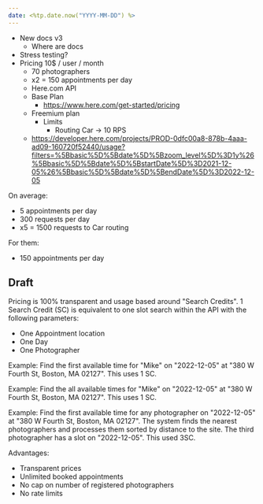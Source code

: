 ```yaml
---
date: <%tp.date.now("YYYY-MM-DD") %>
---
```


- New docs v3
	- Where are docs
- Stress testing?
- Pricing 10$ / user / month
	- 70 photographers
	- x2 = 150 appointments per day
	- Here.com API
	- Base Plan
		- https://www.here.com/get-started/pricing
	- Freemium plan
		- Limits
			- Routing Car -> 10 RPS
	- https://developer.here.com/projects/PROD-0dfc00a8-878b-4aaa-ad09-160720f52440/usage?filters=%5Bbasic%5D%5Bdate%5D%5Bzoom_level%5D%3D1y%26%5Bbasic%5D%5Bdate%5D%5BstartDate%5D%3D2021-12-05%26%5Bbasic%5D%5Bdate%5D%5BendDate%5D%3D2022-12-05




On average:
- 5 appointments per day
- 300 requests per day
- x5 = 1500 requests to Car routing


For them:
- 150 appointments per day


## Draft
Pricing is 100% transparent and usage based around "Search Credits". 1 Search Credit (SC) is equivalent to one slot search within the API with the following parameters:
- One Appointment location
- One Day
- One Photographer

Example: Find the first available time for "Mike" on "2022-12-05" at "380 W Fourth St, Boston, MA 02127". This uses 1 SC.

Example: Find the all available times for "Mike" on "2022-12-05" at "380 W Fourth St, Boston, MA 02127". This uses 1 SC.

Example: Find the first available time for any photographer on "2022-12-05" at "380 W Fourth St, Boston, MA 02127". The system finds the nearest photographers and processes them sorted by distance to the site. The third photographer has a slot on "2022-12-05". This used 3SC.

Advantages:
- Transparent prices
- Unlimited booked appointments
- No cap on number of registered photographers
- No rate limits